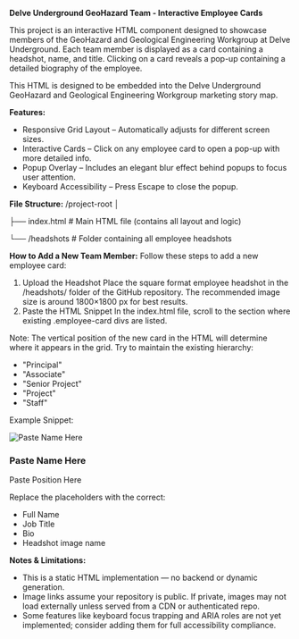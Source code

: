 **Delve Underground GeoHazard Team - Interactive Employee Cards**

This project is an interactive HTML component designed to showcase members of the GeoHazard and Geological Engineering Workgroup at Delve Underground. Each team member is displayed as a card containing a headshot, name, and title. Clicking on a card reveals a pop-up containing a detailed biography of the employee.

This HTML is designed to be embedded into the Delve Underground GeoHazard and Geological Engineering Workgroup marketing story map.

**Features:**
- Responsive Grid Layout – Automatically adjusts for different screen sizes.
- Interactive Cards – Click on any employee card to open a pop-up with more detailed info.
- Popup Overlay – Includes an elegant blur effect behind popups to focus user attention.
- Keyboard Accessibility – Press Escape to close the popup.

**File Structure:**
/project-root
│

├── index.html     # Main HTML file (contains all layout and logic)

└── /headshots     # Folder containing all employee headshots

**How to Add a New Team Member:**
Follow these steps to add a new employee card:
1. Upload the Headshot
Place the square format employee headshot in the /headshots/ folder of the GitHub repository.
The recommended image size is around 1800×1800 px for best results.
2. Paste the HTML Snippet
In the index.html file, scroll to the <body> section where existing .employee-card divs are listed.

Note: The vertical position of the new card in the HTML will determine where it appears in the grid. Try to maintain the existing hierarchy:
- "Principal"
- "Associate"
- "Senior Project"
- "Project"
- "Staff"

Example Snippet:
<div class="employee-card" onclick="openPopup('Paste Name Here', 'Paste Employee Bio Here')">
    <img src="https://raw.githubusercontent.com/Delveuser/geohazard_group_members/main/headshots/headshot_image_name.jpg" alt="Paste Name Here">
    <h3>Paste Name Here</h3>
    <p>Paste Position Here</p>
</div>

Replace the placeholders with the correct:
- Full Name
- Job Title
- Bio
- Headshot image name

**Notes & Limitations:**
- This is a static HTML implementation — no backend or dynamic generation.
- Image links assume your repository is public. If private, images may not load externally unless served from a CDN or authenticated repo.
- Some features like keyboard focus trapping and ARIA roles are not yet implemented; consider adding them for full accessibility compliance.

